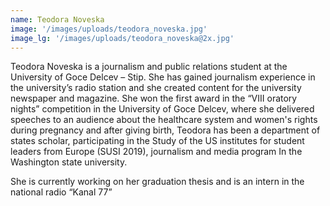 ```yaml
---
name: Teodora Noveska
image: '/images/uploads/teodora_noveska.jpg'
image_lg: '/images/uploads/teodora_noveska@2x.jpg'
---
```


Teodora Noveska is a journalism and public relations student at the University of Goce Delcev – Stip. She has gained journalism experience in the university’s radio station and she created content for the university newspaper and magazine.  She won the first award in the “VIII oratory nights” competition in the University of Goce Delcev, where she delivered speeches to an audience about the healthcare system and women's rights during pregnancy and after giving birth, 
Teodora has  been a department of states scholar, participating in the Study of the US institutes for student leaders from Europe (SUSI 2019), journalism and media program In the Washington state university. 

She is currently working on her graduation thesis and is an intern in the national radio “Kanal 77” 